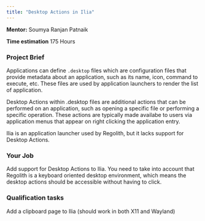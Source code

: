 ```yaml
---
title: "Desktop Actions in Ilia"
---
```


**Mentor:**
Soumya Ranjan Patnaik

**Time estimation**
175 Hours

### Project Brief
Applications can define `.desktop` files which are configuration files that
provide metadata about an application, such as its name, icon, command to
execute, etc. These files are used by application launchers to render the list
of application.

Desktop Actions within .desktop files are additional actions that can be
performed on an application, such as opening a specific file or performing a
specific operation. These actions are typically made availabe to users via
application menus that appear on right clicking the application entry.

Ilia is an application launcher used by Regolith, but it lacks support for
Desktop Actions.

### Your Job
Add support for Desktop Actions to Ilia. You need to take into account that
Regolith is a keyboard oriented desktop environment, which means the desktop
actions should be accessible without having to click.

### Qualification tasks
Add a clipboard page to Ilia (should work in both X11 and Wayland)
